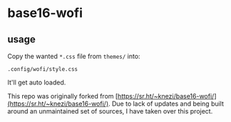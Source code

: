 # base16-wofi

## usage

Copy the wanted `*.css` file from `themes/` into:

```text
.config/wofi/style.css
```

It'll get auto loaded.

This repo was originally forked from
[https://sr.ht/~knezi/base16-wofi/](https://sr.ht/~knezi/base16-wofi/). Due to
lack of updates and being built around an unmaintained set of sources, I have
taken over this project.
